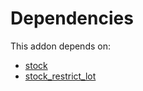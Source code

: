 # Dependencies

This addon depends on:

- [stock](https://github.com/bringout/oca-ocb-warehouse/tree/4c1ff8cb52709f535ff86b9a29fa1cb59fa1c290/odoo-bringout-oca-ocb-stock)
- [stock_restrict_lot](https://github.com/bringout/oca-workflow-process)
